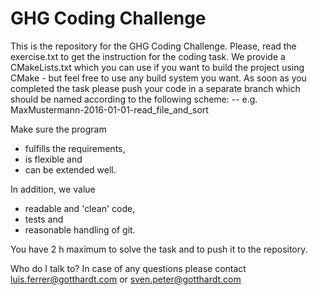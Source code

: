 # GHG Coding Challenge

This is the repository for the GHG Coding Challenge. Please, read the exercise.txt to get the instruction for the coding task. We provide a CMakeLists.txt which you can use if you want to build the project using CMake - but feel free to use any build system you want. As soon as you completed the task please push your code in a separate branch which should be named according to the following scheme: <FirstnameLastname>-<Date>-<task> e.g. MaxMustermann-2016-01-01-read_file_and_sort

Make sure the program 

* fulfills the requirements,
* is flexible and 
* can be extended well.

In addition, we value

* readable and 'clean' code,
* tests and 
* reasonable handling of git.

You have 2 h maximum to solve the task and to push it to the repository.

Who do I talk to? In case of any questions please contact luis.ferrer@gotthardt.com or sven.peter@gotthardt.com
